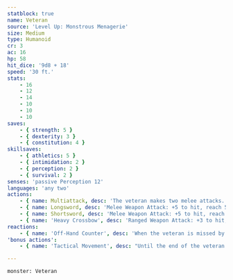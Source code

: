```yaml
---
statblock: true
name: Veteran
source: 'Level Up: Monstrous Menagerie'
size: Medium
type: Humanoid
cr: 3
ac: 16
hp: 58
hit_dice: '9d8 + 18'
speed: '30 ft.'
stats:
    - 16
    - 12
    - 14
    - 10
    - 10
    - 10
saves:
    - { strength: 5 }
    - { dexterity: 3 }
    - { constitution: 4 }
skillsaves:
    - { athletics: 5 }
    - { intimidation: 2 }
    - { perception: 2 }
    - { survival: 2 }
senses: 'passive Perception 12'
languages: 'any two'
actions:
    - { name: Multiattack, desc: 'The veteran makes two melee attacks.' }
    - { name: Longsword, desc: 'Melee Weapon Attack: +5 to hit, reach 5 ft., one target. Hit: 7 (1d8 + 3) slashing damage.' }
    - { name: Shortsword, desc: 'Melee Weapon Attack: +5 to hit, reach 5 ft., one target. Hit: 6 (1d6 + 3) piercing damage.' }
    - { name: 'Heavy Crossbow', desc: 'Ranged Weapon Attack: +3 to hit, range 100/400 ft., one target. Hit: 7 (1d10 + 2) piercing damage.' }
reactions:
    - { name: 'Off-Hand Counter', desc: 'When the veteran is missed by a melee attack by an attacker they can see within 5 feet, the veteran makes a shortsword attack against the attacker.' }
'bonus actions':
    - { name: 'Tactical Movement', desc: "Until the end of the veteran's turn, their Speed is halved and their movement doesn't provoke opportunity attacks." }

---
```

```statblock
monster: Veteran
```
